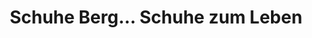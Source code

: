 ---
title: "Schuhe Berg... Schuhe zum Leben"
url: /trier/schuhe-berg-schuhe-zum-leben/
shop: Schuhe
---
